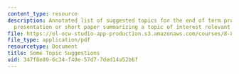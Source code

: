 ```yaml
---
content_type: resource
description: Annotated list of suggested topics for the end of term project, a half-hour
  presentation or short paper summarizing a topic of interest relevant to the course.
file: https://ol-ocw-studio-app-production.s3.amazonaws.com/courses/8-821-string-theory-fall-2008/347f8e896c34f40e57d77ded14a52b6f_endtrm_fin.pdf
file_type: application/pdf
resourcetype: Document
title: Some Topic Suggestions
uid: 347f8e89-6c34-f40e-57d7-7ded14a52b6f
---
```

